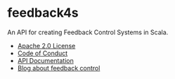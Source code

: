 # feedback4s
An API for creating Feedback Control Systems in Scala.

 * [Apache 2.0 License](LICENSE)
 * [Code of Conduct](CODE_OF_CONDUCT.md)
 * [API Documentation](https://rvanheest.github.io/feedback4s/)
 * [Blog about feedback control](http://rvanheest.github.io/Literature-Study-Feedback-Control/)
